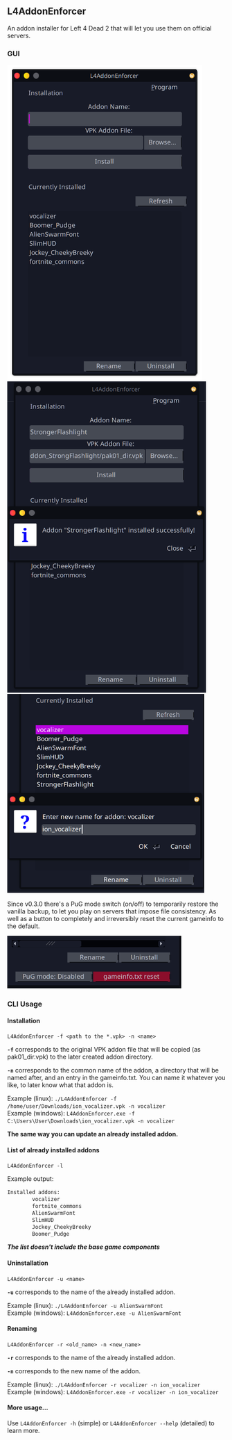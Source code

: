 L4AddonEnforcer
-----------
An addon installer for Left 4 Dead 2 that will let you use them on official servers.

### GUI
![](screenshots/gui1_linux.png) ![installation](screenshots/gui2_linux.png)
![renaming](screenshots/gui3_linux.png)

Since v0.3.0 there's a PuG mode switch (on/off) to temporarily restore the vanilla backup, to let you play on servers that impose file consistency. As well as a button to completely and irreversibly reset the current gameinfo to the default.

![](screenshots/gui_since-0.3.0_linux.png)

### CLI Usage

#### Installation

`L4AddonEnforcer -f <path to the *.vpk> -n <name>`

**`-f`** corresponds to the original VPK addon file that will be copied (as pak01_dir.vpk) to the later created addon directory.

**`-n`** corresponds to the common name of the addon, a directory that will be named after, and an entry in the gameinfo.txt.
You can name it whatever you like, to later know what that addon is.

Example (linux): `./L4AddonEnforcer -f /home/user/Downloads/ion_vocalizer.vpk -n vocalizer`</br>
Example (windows): `L4AddonEnforcer.exe -f C:\Users\User\Downloads\ion_vocalizer.vpk -n vocalizer`

**The same way you can update an already installed addon.**

#### List of already installed addons

`L4AddonEnforcer -l`

Example output: 
```
Installed addons:
        vocalizer
        fortnite_commons
        AlienSwarmFont
        SlimHUD
        Jockey_CheekyBreeky
        Boomer_Pudge
```

***The list doesn't include the base game components***
#### Uninstallation

`L4AddonEnforcer -u <name>`

**`-u`** corresponds to the name of the already installed addon.

Example (linux): `./L4AddonEnforcer -u AlienSwarmFont`</br>
Example (windows): `L4AddonEnforcer.exe -u AlienSwarmFont`

#### Renaming

`L4AddonEnforcer -r <old_name> -n <new_name>`

**`-r`** corresponds to the name of the already installed addon.

**`-n`** corresponds to the new name of the addon.

Example (linux): `./L4AddonEnforcer -r vocalizer -n ion_vocalizer`</br>
Example (windows): `L4AddonEnforcer.exe -r vocalizer -n ion_vocalizer`

#### More usage...

Use `L4AddonEnforcer -h` (simple) or `L4AddonEnforcer --help` (detailed) to learn more.
